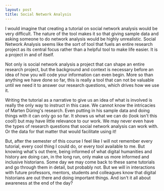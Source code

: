 ```yaml
---
layout: post
title: Social Network Analysis
---
```

I would imagine that creating a tutorial on social network analysis would be very difficult. The nature of the tool makes it so that giving sample data and asking someone to do network analysis would be highly unrealistic. Social Network Analysis seems like the sort of tool that fuels an entire research project as its central focus rather than a helpful tool to make life easier. It is a project in and of itself.

Not only is social network analysis a project that can shape an entire research project, but the background and context is necessary before an idea of how you will code your information can even begin. More so than anything we have done so far, this is really a tool that can not be valuable until we need it to answer our research questions, which drives how we use it. 

Writing the tutorial as a narrative to give us an idea of what is involved is really the only way to instruct in this case. We cannot know the intricacies of Marten Düring's research. Even putting in his sample data and doing things with it can only go so far. It shows us what we can do (look isn't this cool!) but may have little relevance to our work. We may never even have the types of research questions that social network analysis can work with. Or the data for that matter that would facilitate using it!

But, after the semester of this course I feel like I will not remember every tutorial, every cool thing I could do, or every tool available to me. But knowing what's out there, being informed of what digital humanities and history are doing can, in the long run, only make us more informed and inclusive historians. Some day we may come back to these same tutorials and go through them in detail, but probably not. But we will in interactions with future professors, mentors, students and colleagues know that digital historians are out there and doing important things. And isn't it all about awareness at the end of the day?
